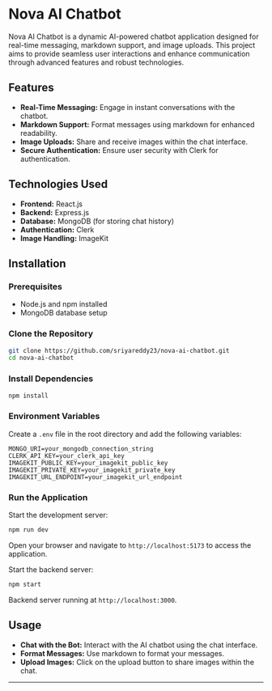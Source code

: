 # Nova AI Chatbot

Nova AI Chatbot is a dynamic AI-powered chatbot application designed for real-time messaging, markdown support, and image uploads. This project aims to provide seamless user interactions and enhance communication through advanced features and robust technologies.

## Features

- **Real-Time Messaging:** Engage in instant conversations with the chatbot.
- **Markdown Support:** Format messages using markdown for enhanced readability.
- **Image Uploads:** Share and receive images within the chat interface.
- **Secure Authentication:** Ensure user security with Clerk for authentication.

## Technologies Used

- **Frontend:** React.js
- **Backend:** Express.js
- **Database:** MongoDB (for storing chat history)
- **Authentication:** Clerk
- **Image Handling:** ImageKit

## Installation

### Prerequisites

- Node.js and npm installed
- MongoDB database setup

### Clone the Repository

```bash
git clone https://github.com/sriyareddy23/nova-ai-chatbot.git
cd nova-ai-chatbot
```

### Install Dependencies

```bash
npm install
```

### Environment Variables

Create a `.env` file in the root directory and add the following variables:

```
MONGO_URI=your_mongodb_connection_string
CLERK_API_KEY=your_clerk_api_key
IMAGEKIT_PUBLIC_KEY=your_imagekit_public_key
IMAGEKIT_PRIVATE_KEY=your_imagekit_private_key
IMAGEKIT_URL_ENDPOINT=your_imagekit_url_endpoint
```

### Run the Application

Start the development server:

```bash
npm run dev
```

Open your browser and navigate to `http://localhost:5173` to access the application.

Start the backend server:

```bash
npm start
```

Backend server running at `http://localhost:3000`.

## Usage

- **Chat with the Bot:** Interact with the AI chatbot using the chat interface.
- **Format Messages:** Use markdown to format your messages.
- **Upload Images:** Click on the upload button to share images within the chat.

---------------------------------------------------------------------------------------------------------------------------------------------------------------------------------------------------------------------------------

